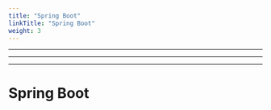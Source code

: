 ```yaml
---
title: "Spring Boot"
linkTitle: "Spring Boot"
weight: 3
---
```


---------------
---------------
---------------

# Spring Boot